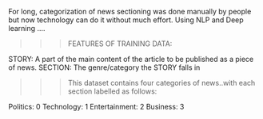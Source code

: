 
For long, categorization of news sectioning was done manually by people but now technology can do it without much effort. 
Using NLP and Deep learning .... 

>>>FEATURES OF TRAINING DATA:

STORY:  A part of the main content of the article to be published as a piece of news.
SECTION: The genre/category the STORY falls in

>>>This dataset contains four categories of news..with each section labelled as follows:

Politics: 0
Technology: 1
Entertainment: 2
Business: 3

